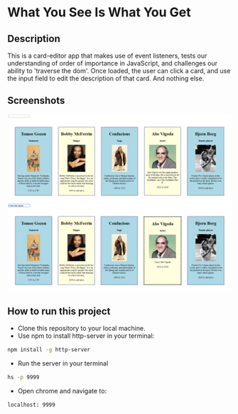 # What You See Is What You Get

## Description
This is a card-editor app that makes use of event listeners, tests our understanding of order of importance in JavaScript, and challenges our ability to 'traverse the dom'. Once loaded, the user can click a card, and use the input field to edit the description of that card. And nothing else.

## Screenshots
![mainview](./screenshots/snap1.png)
![editedview](./screenshots/snap2.png)

## How to run this project
* Clone this repository to your local machine.
* Use npm to install http-server in your terminal:
```sh
npm install -g http-server
```
* Run the server in your terminal
```sh
hs -p 9999
```
* Open chrome and navigate to:
```
localhost: 9999
```
